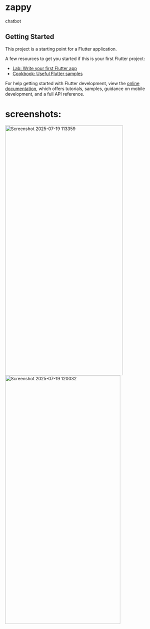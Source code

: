 # zappy

chatbot

## Getting Started

This project is a starting point for a Flutter application.

A few resources to get you started if this is your first Flutter project:

- [Lab: Write your first Flutter app](https://docs.flutter.dev/get-started/codelab)
- [Cookbook: Useful Flutter samples](https://docs.flutter.dev/cookbook)

For help getting started with Flutter development, view the
[online documentation](https://docs.flutter.dev/), which offers tutorials,
samples, guidance on mobile development, and a full API reference.

# screenshots:


<img width="376" height="799" alt="Screenshot 2025-07-19 113359" src="https://github.com/user-attachments/assets/6bc0eead-0553-44cc-9120-729d130c08a3"/>

<img width="368" height="795" alt="Screenshot 2025-07-19 120032" src="https://github.com/user-attachments/assets/f57f869d-cbb9-4c69-aff6-471d26ca0a54" />
